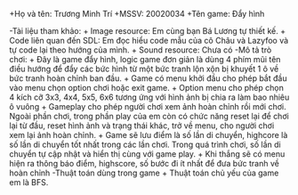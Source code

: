 +Họ và tên: Trương Minh Trí
+MSSV: 20020034
+Tên game: Đẩy hình

-Tài liệu tham khảo:
	+ Image resource: Em cùng bạn Bá Lương tự thiết kế.
	+ Code liên quan đến SDL: Em đọc hiểu code mẫu của cô Châu và Lazyfoo và tự code lại theo hướng của mình.
	+ Sound resource: Chưa có
-Mô tả trò chơi:
	+ Đây là game đẩy hình, logic game đơn giản là dùng 4 phím mũi tên điều hướng để đẩy các bức hình từ một bức tranh lộn xộn bị khuyết 1 ô về bức tranh hoàn chỉnh ban đầu.
	+ Game có menu khởi đầu cho phép bắt đầu vào menu chọn option chơi hoặc exit game.
	+ Option menu cho phép chọn 4 kích cỡ 3x3, 4x4, 5x5, 6x6 tương ứng với hình ảnh bị chia ra làm bao nhiêu ô vuông
	+ Gameplay cho phép người chơi xem ảnh hoàn chỉnh rồi mới chơi. Ngoài phần chơi, trong phần play của em còn có chức năng reset lại để chơi lại từ đầu, reset hình ảnh và trạng thái khác, trở về menu, cho người chơi xem lại ảnh hoàn chỉnh.
	+ Game sẽ lưu điểm là số lần di chuyển, highcore là số lần di chuyển tốt nhất trong các lần chơi. Trong quá trình chơi, số lần di chuyển tự cập nhật và hiển thị cùng với game play.
	+ Khi thắng sẽ có menu hiện ra thông báo điểm, highscore, số bước đi ít nhất để đưa bức tranh về hoàn chỉnh
-Thuật toán dùng trong game
	+ Thuật toán chủ yếu của game em là BFS.

